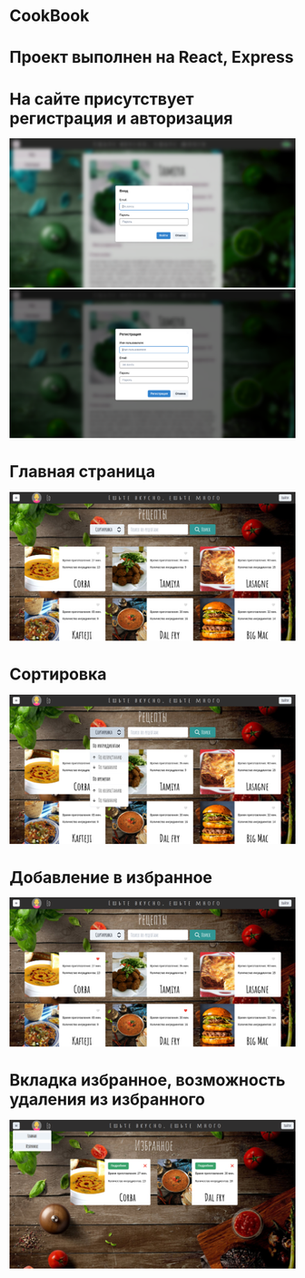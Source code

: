 <h1> CookBook</h1>
<h1>Проект выполнен на React, Express</h1>

<h1>На сайте присутствует регистрация и авторизация</h1>

![Авторизация](https://github.com/EdKhismatov/cookbook/blob/main/авторизация.png)
![Регистрация](https://github.com/EdKhismatov/cookbook/blob/main/регистрация.png)


<h1>Главная страница</h1>

![Главная](https://github.com/EdKhismatov/cookbook/blob/main/главная.png)


<h1>Сортировка</h1>

![Сортировка](https://github.com/EdKhismatov/cookbook/blob/main/сортировка.png)


<h1>Добавление в избранное</h1>

![избранное](https://github.com/EdKhismatov/cookbook/blob/main/избранное.png)


<h1>Вкладка избранное, возможность удаления из избранного</h1>

![избранное](https://github.com/EdKhismatov/cookbook/blob/main/избранное2.png)
